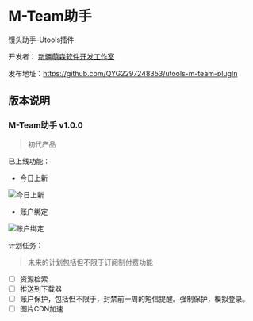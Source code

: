 # M-Team助手

馒头助手-Utools插件

开发者： [新疆萌森软件开发工作室](https://lifebus.top/)

发布地址：https://github.com/QYG2297248353/utools-m-team-plugIn

## 版本说明

### M-Team助手 v1.0.0

> 初代产品

已上线功能：

+ 今日上新

![今日上新](https://github.com/QYG2297248353/utools-m-team-plugIn/assets/56836951/a909950a-bb45-4b3d-a6c6-fddb793144c4)

+ 账户绑定

![账户绑定](https://github.com/QYG2297248353/utools-m-team-plugIn/assets/56836951/f52369f2-9539-45f0-8b74-b25836d18f85)

计划任务：

> 未来的计划包括但不限于订阅制付费功能

- [ ] 资源检索
- [ ] 推送到下载器
- [ ] 账户保护，包括但不限于，封禁前一周的短信提醒。强制保护，模拟登录。
- [ ] 图片CDN加速
